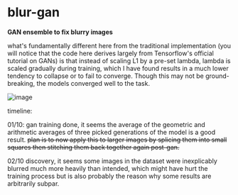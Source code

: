 # blur-gan
**GAN ensemble to fix blurry images**

what's fundamentally different here from the traditional implementation (you will notice that the code here derives largely from Tensorflow's official tutorial on GANs) is that instead of scaling L1 by a pre-set lambda, lambda is scaled gradually during training, which I have found results in a much lower tendency to collapse or to fail to converge. Though this may not be ground-breaking, the models converged well to the task.

![image](https://github.com/amancapy/blur-gan/assets/111729660/b6ec0651-e608-4704-98af-93af8edb0577)


timeline:

01/10: gan training done, it seems the average of the geometric and arithmetic averages of three picked generations of the model is a good result. ~~plan is to now apply this to larger images by splicing them into small squares then stitching them back together again post-gan.~~

02/10 discovery, it seems some images in the dataset were inexplicably blurred much more heavily than intended, which might have hurt the training process but is also probably the reason why some results are arbitrarily subpar.
